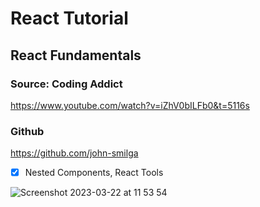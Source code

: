 # React Tutorial

## React Fundamentals

### Source: Coding Addict 

https://www.youtube.com/watch?v=iZhV0bILFb0&t=5116s

### Github

https://github.com/john-smilga


- [x] Nested Components, React Tools

![Screenshot 2023-03-22 at 11 53 54](https://user-images.githubusercontent.com/125808990/226897808-a9197792-b3f7-405f-8f62-5c0e12c38119.png)
